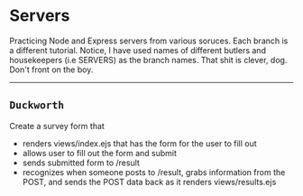 # Servers
Practicing Node and Express servers from various soruces. Each branch is a different tutorial. Notice, I have used names of different butlers and housekeepers (i.e SERVERS) as the branch names. That shit is clever, dog. Don't front on the boy.
___

## `Duckworth`
Create a survey form that
* renders views/index.ejs that has the form for the user to fill out
* allows user to fill out the form and submit
* sends submitted form to /result
* recognizes when someone posts to /result, grabs information from the POST, and sends the POST data back as it renders views/results.ejs
